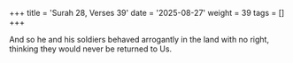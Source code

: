 +++
title = 'Surah 28, Verses 39'
date = '2025-08-27'
weight = 39
tags = []
+++

And so he and his soldiers behaved arrogantly in the land with no right, thinking they would never be returned to Us.